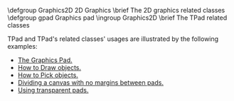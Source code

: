 \defgroup Graphics2D 2D Graphics
\brief The 2D graphics related classes
\defgroup gpad Graphics pad
\ingroup Graphics2D
\brief The TPad related classes

TPad and TPad's related classes' usages are illustrated by the following examples:

  - [The Graphics Pad.](http://root.cern.ch/drupal/content/graphics-pad)
  - [How to Draw objects.](http://root.cern.ch/drupal/content/how-draw-objects)
  - [How to Pick objects.](http://root.cern.ch/drupal/content/how-pick-objects)
  - [Dividing a canvas with no margins between pads.](http://root.cern.ch/root/html/tutorials/graphs/zones.C.html)
  - [Using transparent pads.](http://root.cern.ch/root/html/tutorials/hist/transpad.C.html)
